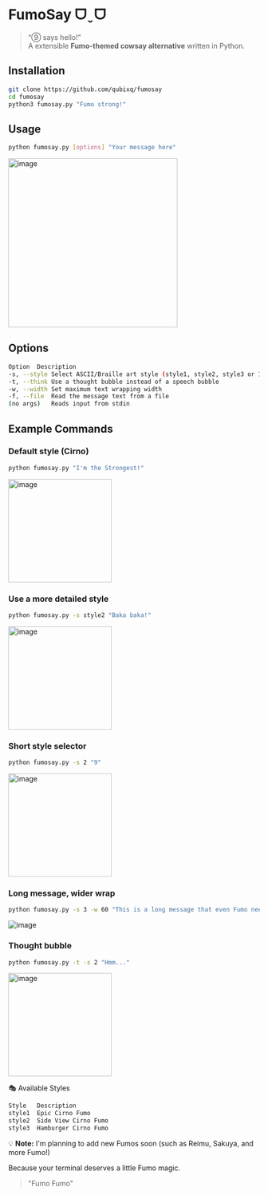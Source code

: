 # FumoSay ᗜˬᗜ

> “⑨ says hello!”  
> A extensible **Fumo-themed cowsay alternative** written in Python.


## Installation

```bash
git clone https://github.com/qubixq/fumosay
cd fumosay
python3 fumosay.py "Fumo strong!"
```
## Usage
```bash
python fumosay.py [options] "Your message here"
```
<img width="339" alt="image" src="https://github.com/user-attachments/assets/ca7417bd-1801-428b-b6ab-c83b7d7cc56b" />


## Options
```bash
Option	Description
-s, --style	Select ASCII/Braille art style (style1, style2, style3 or 1, 2, 3)
-t, --think	Use a thought bubble instead of a speech bubble
-w, --width	Set maximum text wrapping width
-f, --file	Read the message text from a file
(no args)	Reads input from stdin
```
## Example Commands

### Default style (Cirno)
```bash
python fumosay.py "I'm the Strongest!"
```
<img width="207" alt="image" src="https://github.com/user-attachments/assets/81652e7e-cec4-4d25-b7b4-9aadd308acb3" />

### Use a more detailed style
```bash
python fumosay.py -s style2 "Baka baka!"
```
<img width="207" alt="image" src="https://github.com/user-attachments/assets/3cee0bcb-7c0f-4754-ac55-b22219ed400b" />

### Short style selector
```bash
python fumosay.py -s 2 "9"
```
<img width="207" alt="image" src="https://github.com/user-attachments/assets/d4ecc403-9159-4ccc-be67-c9c7a6223748" />

### Long message, wider wrap
```bash
python fumosay.py -s 3 -w 60 "This is a long message that even Fumo needs space to say!"
```
<img wwidth="207" alt="image" src="https://github.com/user-attachments/assets/8cd51cda-f5e0-4cb6-860d-7a531b3ef960" />

### Thought bubble
```bash
python fumosay.py -t -s 2 "Hmm..."
```
<img width="207" alt="image" src="https://github.com/user-attachments/assets/b974f84e-c5e9-4bec-8d43-fd23cd3296d6" />

🎭 Available Styles
```bash
Style	Description
style1	Epic Cirno Fumo
style2	Side View Cirno Fumo
style3	Hamburger Cirno Fumo
```
💡 **Note:** I'm planning to add new Fumos soon (such as Reimu, Sakuya, and more Fumo!)

Because your terminal deserves a little Fumo magic.
> "Fumo Fumo"
